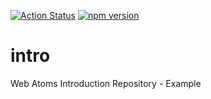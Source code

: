 [![Action Status](https://github.com/web-atoms/intro/workflows/Build/badge.svg)](https://github.com/web-atoms/intro/actions) [![npm version](https://badge.fury.io/js/%40web-atoms%2Fintro.svg)](https://badge.fury.io/js/%40web-atoms%2Fintro)
# intro
Web Atoms Introduction Repository - Example
